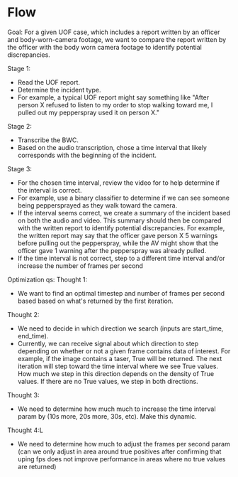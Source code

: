 # Flow

Goal: For a given UOF case, which includes a report written by an officer and body-worn-camera footage, we want to compare the report written by the officer with the body worn camera footage to identify potential discrepancies. 

Stage 1: 
- Read the UOF report. 
- Determine the incident type. 
- For example, a typical UOF report might say something like "After person X refused to listen to my order to stop walking toward me, I pulled out my pepperspray used it on person X."

Stage 2:
- Transcribe the BWC. 
- Based on the audio transcription, chose a time interval that likely corresponds with the beginning of the incident. 

Stage 3: 
- For the chosen time interval, review the video for to help determine if the interval is correct. 
- For example, use a binary classifier to determine if we can see someone being peppersprayed as they walk toward the camera. 
- If the interval seems correct, we create a summary of the incident based on both the audio and video. This summary should then be compared with the written report to identify potential discrepancies. For example, the written report may say that the officer gave person X 5 warnings before pulling out the pepperspray, while the AV might show that the officer gave 1 warning after the pepperspray was already pulled. 
- If the time interval is not correct, step to a different time interval and/or increase the number of frames per second 

Optimization qs:
Thought 1:
- We want to find an optimal timestep and number of frames per second based based on what's returned by the first iteration.

Thought 2:
- We need to decide in which direction we search (inputs are start_time, end_time). 
- Currently, we can receive signal about which direction to step depending on whether or not a given frame contains data of interest. 
For example, if the image contains a taser, True will be returned. The next iteration will step toward the time interval where we see True values. How much we step in this direction depends on the density of True values. If there are no True values, we step in both directions. 

Thought 3:
- We need to determine how much much to increase the time interval param by (10s more, 20s more, 30s, etc). Make this dynamic.

Thought 4:L
- We need to determine how much to adjust the frames per second param (can we only adjust in area around true positives after confirming that uping fps does not improve performance in areas where no true values are returned)
